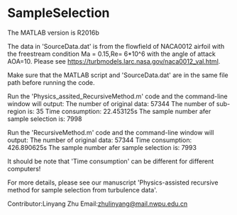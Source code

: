 # SampleSelection
The MATLAB version is R2016b

The data in 'SourceData.dat' is from the flowfield of NACA0012 airfoil with the freestream condition Ma = 0.15,Re= 6*10^6 with the angle of attack AOA=10. Please see https://turbmodels.larc.nasa.gov/naca0012_val.html.

Make sure that the MATLAB script and 'SourceData.dat' are in the same file path before running the code.

Run the 'Physics_assited_RecursiveMethod.m' code and the command-line window will output:
The number of original data: 57344
The number of sub-region is: 35 
Time consumption: 22.453125s 
The sample number afer sample selection is: 7998

Run the 'RecursiveMethod.m' code and the command-line window will output:
The number of original data: 57344
Time consumption: 426.890625s 
The sample number afer sample selection is: 7993

It should be note that 'Time consumption' can be different for different computers!

For more details, please see our manuscript 'Physics-assisted recursive method for sample selection from turbulence data'.

Contributor:Linyang Zhu
Email:zhulinyang@mail.nwpu.edu.cn
